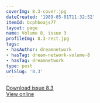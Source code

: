 ```yaml
---
coverImg: 8.3-cover.jpg
dateCreated: '1989-05-01T11:32:52'
itemId: bcphboajs77
layout: page
name: Volume 8, issue 3
profileImg: 8.3-rect.jpg
tags:
- hasAuthor: dreamnetwork
- hasTag: dream-network-volume-8
- hasTag: dreamnetwork
type: post
urlSlug: '8.3'
---
```

<a href="../files/pdfs/Volume_8/8.3-Dream-Network-Bulletin_Volume-8-Number-3.pdf" download="">Download issue 8.3</a><br><a href="../files/pdfs/Volume_8/8.3-Dream-Network-Bulletin_Volume-8-Number-3.pdf">View online</a>
